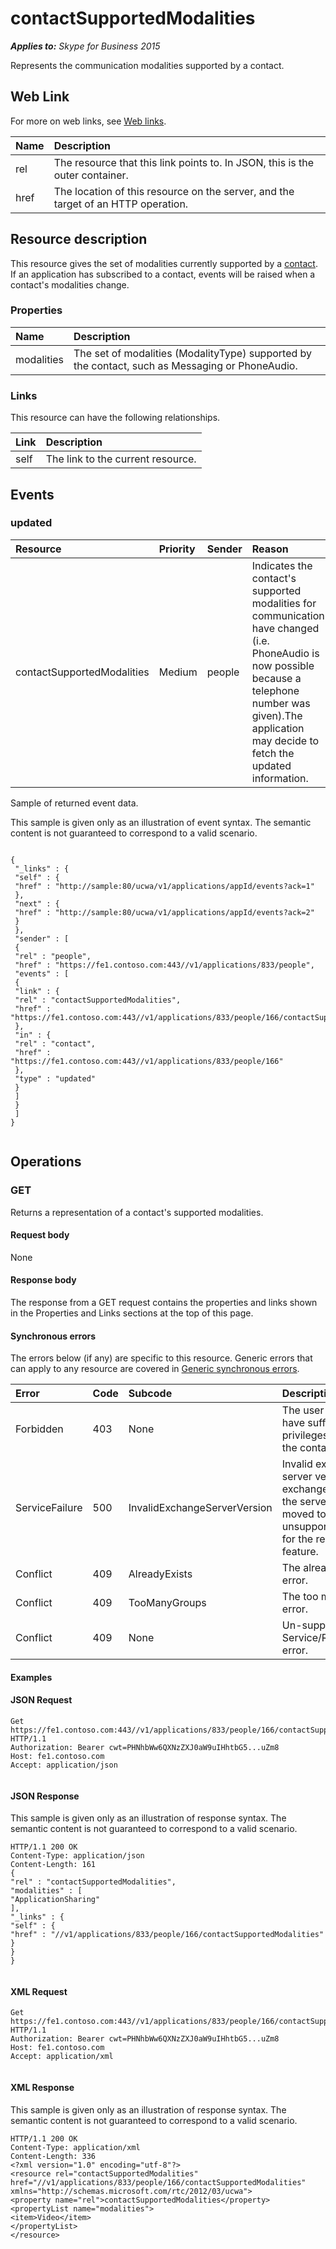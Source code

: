 
# contactSupportedModalities 


 _**Applies to:** Skype for Business 2015_

Represents the communication modalities supported by a contact. 

## Web Link
<a name="sectionSection0"> </a>

For more on web links, see [Web links](WebLinks.md).



|**Name**|**Description**|
|:-----|:-----|
|rel|The resource that this link points to. In JSON, this is the outer container.|
|href|The location of this resource on the server, and the target of an HTTP operation.|

## Resource description
<a name="sectionSection1"> </a>

This resource gives the set of modalities currently supported by a [contact](contact_ref.md). If an application has subscribed to a contact, events will be raised when a contact's modalities change. 


### Properties





|**Name**|**Description**|
|:-----|:-----|
|modalities|The set of modalities (ModalityType) supported by the contact, such as Messaging or PhoneAudio.|

### Links

This resource can have the following relationships.



|**Link**|**Description**|
|:-----|:-----|
|self|The link to the current resource.|

## Events
<a name="sectionSection2"> </a>




### updated





|**Resource**|**Priority**|**Sender**|**Reason**|
|:-----|:-----|:-----|:-----|
|contactSupportedModalities|Medium|people|Indicates the contact's supported modalities for communication have changed (i.e. PhoneAudio is now possible because a telephone number was given).The application may decide to fetch the updated information.|
Sample of returned event data.

This sample is given only as an illustration of event syntax. The semantic content is not guaranteed to correspond to a valid scenario.




```

{
 "_links" : {
 "self" : {
 "href" : "http://sample:80/ucwa/v1/applications/appId/events?ack=1"
 },
 "next" : {
 "href" : "http://sample:80/ucwa/v1/applications/appId/events?ack=2"
 }
 },
 "sender" : [
 {
 "rel" : "people",
 "href" : "https://fe1.contoso.com:443//v1/applications/833/people",
 "events" : [
 {
 "link" : {
 "rel" : "contactSupportedModalities",
 "href" : "https://fe1.contoso.com:443//v1/applications/833/people/166/contactSupportedModalities"
 },
 "in" : {
 "rel" : "contact",
 "href" : "https://fe1.contoso.com:443//v1/applications/833/people/166"
 },
 "type" : "updated"
 }
 ]
 }
 ]
}
					
```


## Operations
<a name="sectionSection3"> </a>




### GET

Returns a representation of a contact's supported modalities.


#### Request body

None


#### Response body

The response from a GET request contains the properties and links shown in the Properties and Links sections at the top of this page.


#### Synchronous errors

The errors below (if any) are specific to this resource. Generic errors that can apply to any resource are covered in [Generic synchronous errors](GenericSynchronousErrors.md).



|**Error**|**Code**|**Subcode**|**Description**|
|:-----|:-----|:-----|:-----|
|Forbidden|403|None|The user does not have sufficient privileges to access the contact list.|
|ServiceFailure|500|InvalidExchangeServerVersion|Invalid exchange server version.The exchange mailbox of the server might have moved to an unsupported version for the required feature.|
|Conflict|409|AlreadyExists|The already exists error.|
|Conflict|409|TooManyGroups|The too many groups error.|
|Conflict|409|None|Un-supported Service/Resource/API error.|

#### Examples




#### JSON Request


```
Get https://fe1.contoso.com:443//v1/applications/833/people/166/contactSupportedModalities HTTP/1.1
Authorization: Bearer cwt=PHNhbWw6QXNzZXJ0aW9uIHhtbG5...uZm8
Host: fe1.contoso.com
Accept: application/json
									
```


#### JSON Response

This sample is given only as an illustration of response syntax. The semantic content is not guaranteed to correspond to a valid scenario.


```
HTTP/1.1 200 OK
Content-Type: application/json
Content-Length: 161
{
"rel" : "contactSupportedModalities",
"modalities" : [
"ApplicationSharing"
],
"_links" : {
"self" : {
"href" : "//v1/applications/833/people/166/contactSupportedModalities"
}
}
}
									
```


#### XML Request


```
Get https://fe1.contoso.com:443//v1/applications/833/people/166/contactSupportedModalities HTTP/1.1
Authorization: Bearer cwt=PHNhbWw6QXNzZXJ0aW9uIHhtbG5...uZm8
Host: fe1.contoso.com
Accept: application/xml
									
```


#### XML Response

This sample is given only as an illustration of response syntax. The semantic content is not guaranteed to correspond to a valid scenario.


```
HTTP/1.1 200 OK
Content-Type: application/xml
Content-Length: 336
<?xml version="1.0" encoding="utf-8"?>
<resource rel="contactSupportedModalities" href="//v1/applications/833/people/166/contactSupportedModalities" xmlns="http://schemas.microsoft.com/rtc/2012/03/ucwa">
<property name="rel">contactSupportedModalities</property>
<propertyList name="modalities">
<item>Video</item>
</propertyList>
</resource>
									
```


